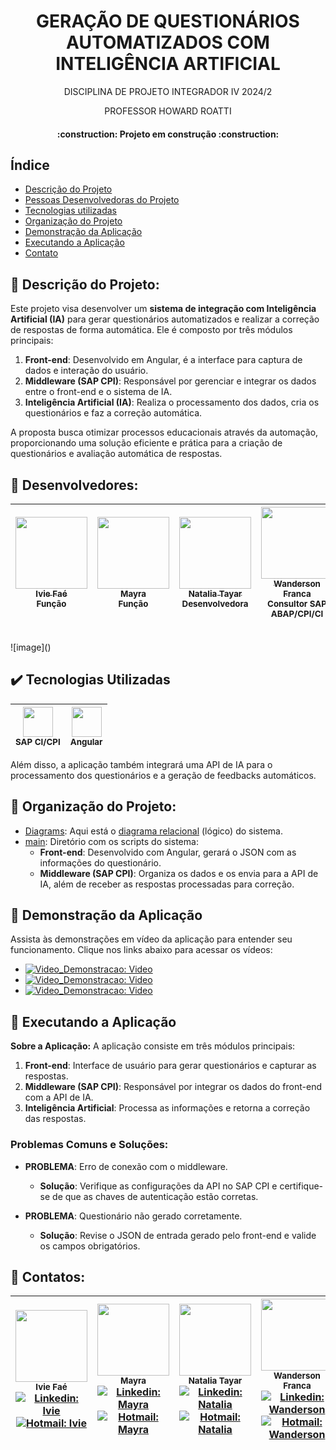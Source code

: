 <h1 align="center"> GERAÇÃO DE QUESTIONÁRIOS AUTOMATIZADOS COM INTELIGÊNCIA ARTIFICIAL </h1>
<p align="center"> DISCIPLINA DE PROJETO INTEGRADOR IV 2024/2 </p>
<p align="center"> PROFESSOR HOWARD ROATTI </p>

<h4 align="center">    
 :construction:  Projeto em construção  :construction:
</h4>

## Índice 
* [Descrição do Projeto](#pushpin-descrição-do-projeto)
* [Pessoas Desenvolvedoras do Projeto](#pushpin-desenvolvedores)
* [Tecnologias utilizadas](#%EF%B8%8F-tecnologias-utilizadas)
* [Organização do Projeto](#pushpin-organização-do-projeto)
* [Demonstração da Aplicação](#pushpin-demonstração-da-aplicação)
* [Executando a Aplicação](#pushpin-executando-a-aplicação)
* [Contato](#pushpin-contatos)

## :pushpin: Descrição do Projeto:
Este projeto visa desenvolver um **sistema de integração com Inteligência Artificial (IA)** para gerar questionários automatizados e realizar a correção de respostas de forma automática. Ele é composto por três módulos principais:
1. **Front-end**: Desenvolvido em Angular, é a interface para captura de dados e interação do usuário.
2. **Middleware (SAP CPI)**: Responsável por gerenciar e integrar os dados entre o front-end e o sistema de IA.
3. **Inteligência Artificial (IA)**: Realiza o processamento dos dados, cria os questionários e faz a correção automática.

A proposta busca otimizar processos educacionais através da automação, proporcionando uma solução eficiente e prática para a criação de questionários e avaliação automática de respostas.

## :pushpin: Desenvolvedores:
|  [<img src="https://avatars.githubusercontent.com/u/148163569?v=4" width=115><br><sub>Ivie Faé</sub>](https://github.com/iviefae) <sub><br> Função </sub> | [<img src="https://avatars.githubusercontent.com/u/115747470?v=4" width=115><br><sub>Mayra</sub>](https://github.com/maylaz) <sub><br> Função </sub> | [<img src="https://avatars.githubusercontent.com/u/147534346?v=4" width=115><br><sub>Natalia Tayar</sub>](https://github.com/tayarnat) <sub><br> Desenvolvedora </sub> | [<img src="https://avatars.githubusercontent.com/u/105672201?v=4" width=115><br><sub>Wanderson Franca </sub>](https://github.com/Wandersontr01) <sub><br> Consultor SAP ABAP/CPI/CI </sub>|
| :---: | :---: | :---: | :---: |

<br>
![image]()

## ✔️ Tecnologias Utilizadas
| <img src="https://github.com/user-attachments/assets/28f99758-ac64-44eb-a3b0-ae58049af68d" width="48" height="48"><br><sub>SAP CI/CPI</sub> |  <img src="https://material.angularjs.org/latest/img/logo.svg" width="48" height="48"><br><sub>Angular</sub> | 
| :-----: | :-----: |

Além disso, a aplicação também integrará uma API de IA para o processamento dos questionários e a geração de feedbacks automáticos.

## :pushpin: Organização do Projeto:
- [Diagrams](DiagramaRelacional): Aqui está o [diagrama relacional](DiagramaRelacional/DiagramaRelacional.pdf) (lógico) do sistema.
- [main](com/src/main/java/sarrussys/main): Diretório com os scripts do sistema:
   - **Front-end**: Desenvolvido com Angular, gerará o JSON com as informações do questionário.
   - **Middleware (SAP CPI)**: Organiza os dados e os envia para a API de IA, além de receber as respostas processadas para correção.

## :pushpin: Demonstração da Aplicação
Assista às demonstrações em vídeo da aplicação para entender seu funcionamento. Clique nos links abaixo para acessar os vídeos:

- [![Video_Demonstracao: Video](https://img.shields.io/badge/-Video_Completo-red?style=flat-square&logo=Youtube&logoColor=white)](INSERIR_LINK_AQUI)
- [![Video_Demonstracao: Video](https://img.shields.io/badge/-Relatorios-red?style=flat-square&logo=Youtube&logoColor=white)](INSERIR_LINK_AQUI)
- [![Video_Demonstracao: Video](https://img.shields.io/badge/-Inserir_Registros-red?style=flat-square&logo=Youtube&logoColor=white)](INSERIR_LINK_AQUI)

## :pushpin: Executando a Aplicação

**Sobre a Aplicação:**
A aplicação consiste em três módulos principais:
1. **Front-end**: Interface de usuário para gerar questionários e capturar as respostas.
2. **Middleware (SAP CPI)**: Responsável por integrar os dados do front-end com a API de IA.
3. **Inteligência Artificial**: Processa as informações e retorna a correção das respostas.

### Problemas Comuns e Soluções:
- **PROBLEMA**: Erro de conexão com o middleware.
  * **Solução**: Verifique as configurações da API no SAP CPI e certifique-se de que as chaves de autenticação estão corretas.

- **PROBLEMA**: Questionário não gerado corretamente.
  * **Solução**: Revise o JSON de entrada gerado pelo front-end e valide os campos obrigatórios.

## :pushpin: Contatos:
| <img src="https://avatars.githubusercontent.com/u/148163569?v=4" width=115><br><sub>Ivie Faé</sub><br> [![Linkedin: Ivie](https://img.shields.io/badge/-Linkedin-blue?style=flat-square&logo=Linkedin&logoColor=white)](link_linkedin) [![Hotmail: Ivie](https://img.shields.io/badge/-Email-blue?%23E4405F?style=flat-square&logo=microsoftoutlook&logoColor=white)](email_ivie) | <img src="https://avatars.githubusercontent.com/u/115747470?v=4" width=115><br><sub>Mayra</sub><br> [![Linkedin: Mayra](https://img.shields.io/badge/-Linkedin-blue?style=flat-square&logo=Linkedin&logoColor=white)](link_linkedin) [![Hotmail: Mayra](https://img.shields.io/badge/-Email-blue?%23E4405F?style=flat-square&logo=microsoftoutlook&logoColor=white)](email_mayra) | <img src="https://avatars.githubusercontent.com/u/147534346?v=4" width=115><br><sub>Natalia Tayar</sub><br> [![Linkedin: Natalia](https://img.shields.io/badge/-Linkedin-blue?style=flat-square&logo=Linkedin&logoColor=white)](https://www.linkedin.com/in/natalia-tayar-302577251/) [![Hotmail: Natalia](https://img.shields.io/badge/-Email-blue?%23E4405F?style=flat-square&logo=microsoftoutlook&logoColor=white)](mailto:natalia.tayar@aluno.faesa.br) | <img src="https://avatars.githubusercontent.com/u/105672201?v=4" width=115><br><sub>Wanderson Franca</sub><br> [![Linkedin: Wanderson](https://img.shields.io/badge/-Linkedin-blue?style=flat-square&logo=Linkedin&logoColor=white)](https://www.linkedin.com/in/wandersonfg/) [![Hotmail: Wanderson](https://img.shields.io/badge/-Email-blue?%23E4405F?style=flat-square&logo=microsoftoutlook&logoColor=white)](mailto:wanderson.f.g@hotmail.com) |
| :---: | :---: | :---: | :---: |
